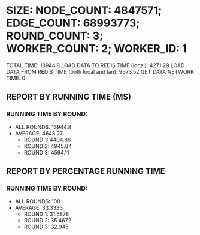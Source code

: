 
# SIZE: NODE_COUNT: 4847571; EDGE_COUNT: 68993773; ROUND_COUNT: 3; WORKER_COUNT: 2; WORKER_ID: 1
 TOTAL TIME: 13944.8
 LOAD DATA TO REDIS TIME (local): 4271.29
 LOAD DATA FROM REDIS TIME (both local and lan): 9673.52
 GET DATA NETWORK TIME: 0

## REPORT BY RUNNING TIME (MS)

 ### RUNNING TIME BY ROUND:

  + ALL ROUNDS: 13944.8
  + AVERAGE: 4648.27
     + ROUND 1: 4404.86
     + ROUND 2: 4945.84
     + ROUND 3: 4594.11

## REPORT BY PERCENTAGE RUNNING TIME

 ### RUNNING TIME BY ROUND:

  + ALL ROUNDS: 100
  + AVERAGE: 33.3333
     + ROUND 1: 31.5878
     + ROUND 2: 35.4672
     + ROUND 3: 32.945

